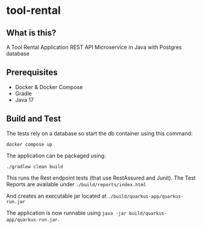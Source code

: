 # tool-rental

## What is this?
A Tool Rental Application REST API Microservice in Java with Postgres database

## Prerequisites
- Docker & Docker Compose
- Gradle
- Java 17

## Build and Test
The tests rely on a database so start the db container using this command:
```shell
docker compose up
```
The application can be packaged using:
```shell script
./gradlew clean build
```

This runs the Rest endpoint tests (that use RestAssured and Junit). The Test Reports are available under
`./build/reports/index.html`

And creates an executable jar located at
`./build/quarkus-app/quarkus-run.jar`

The application is now runnable using `java -jar build/quarkus-app/quarkus-run.jar`.


